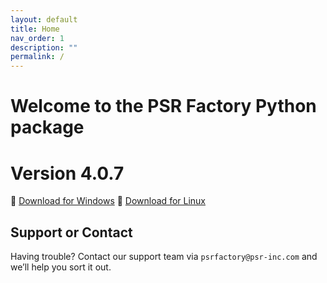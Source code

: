 ```yaml
---
layout: default
title: Home
nav_order: 1
description: ""
permalink: /
---
```


# Welcome to the PSR Factory Python package


# Version 4.0.7

🔗 [Download for Windows](https://www.psr-inc.com/app/link/?t=d&f=factory_python-4.0.7-windows-x64-2609632-release.zip)
🔗 [Download for Linux](https://www.psr-inc.com/app/link/?t=d&f=factory_python-4.0.7-linux-x64-8e1a13b-release.zip)


## Support or Contact

Having trouble? Contact our support team via `psrfactory@psr-inc.com` and we’ll help you sort it out.
